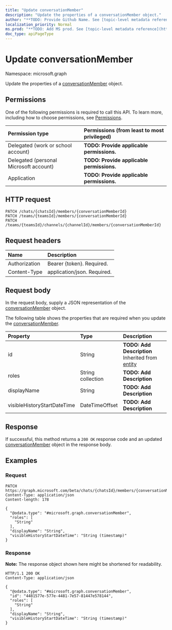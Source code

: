 ```yaml
---
title: "Update conversationMember"
description: "Update the properties of a conversationMember object."
author: "**TODO: Provide Github Name. See [topic-level metadata reference](https://msgo.azurewebsites.net/add/document/guidelines/metadata.html#topic-level-metadata)**"
localization_priority: Normal
ms.prod: "**TODO: Add MS prod. See [topic-level metadata reference](https://msgo.azurewebsites.net/add/document/guidelines/metadata.html#topic-level-metadata)**"
doc_type: apiPageType
---
```


# Update conversationMember
Namespace: microsoft.graph

Update the properties of a [conversationMember](../resources/conversationmember.md) object.

## Permissions
One of the following permissions is required to call this API. To learn more, including how to choose permissions, see [Permissions](/graph/permissions-reference).

|Permission type|Permissions (from least to most privileged)|
|:---|:---|
|Delegated (work or school account)|**TODO: Provide applicable permissions.**|
|Delegated (personal Microsoft account)|**TODO: Provide applicable permissions.**|
|Application|**TODO: Provide applicable permissions.**|

## HTTP request

<!-- {
  "blockType": "ignored"
}
-->
``` http
PATCH /chats/{chatsId}/members/{conversationMemberId}
PATCH /teams/{teamsId}/members/{conversationMemberId}
PATCH /teams/{teamsId}/channels/{channelId}/members/{conversationMemberId}
```

## Request headers
|Name|Description|
|:---|:---|
|Authorization|Bearer {token}. Required.|
|Content-Type|application/json. Required.|

## Request body
In the request body, supply a JSON representation of the [conversationMember](../resources/conversationmember.md) object.

The following table shows the properties that are required when you update the [conversationMember](../resources/conversationmember.md).

|Property|Type|Description|
|:---|:---|:---|
|id|String|**TODO: Add Description** Inherited from [entity](../resources/entity.md)|
|roles|String collection|**TODO: Add Description**|
|displayName|String|**TODO: Add Description**|
|visibleHistoryStartDateTime|DateTimeOffset|**TODO: Add Description**|



## Response

If successful, this method returns a `200 OK` response code and an updated [conversationMember](../resources/conversationmember.md) object in the response body.

## Examples

### Request
<!-- {
  "blockType": "request",
  "name": "update_conversationmember"
}
-->
``` http
PATCH https://graph.microsoft.com/beta/chats/{chatsId}/members/{conversationMemberId}
Content-Type: application/json
Content-length: 178

{
  "@odata.type": "#microsoft.graph.conversationMember",
  "roles": [
    "String"
  ],
  "displayName": "String",
  "visibleHistoryStartDateTime": "String (timestamp)"
}
```


### Response
**Note:** The response object shown here might be shortened for readability.
<!-- {
  "blockType": "response",
  "truncated": true
}
-->
``` http
HTTP/1.1 200 OK
Content-Type: application/json

{
  "@odata.type": "#microsoft.graph.conversationMember",
  "id": "4481577e-577e-4481-7e57-81447e578144",
  "roles": [
    "String"
  ],
  "displayName": "String",
  "visibleHistoryStartDateTime": "String (timestamp)"
}
```

